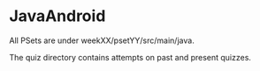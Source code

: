 # JavaAndroid

All PSets are under weekXX/psetYY/src/main/java.

The quiz directory contains attempts on past and present quizzes.
